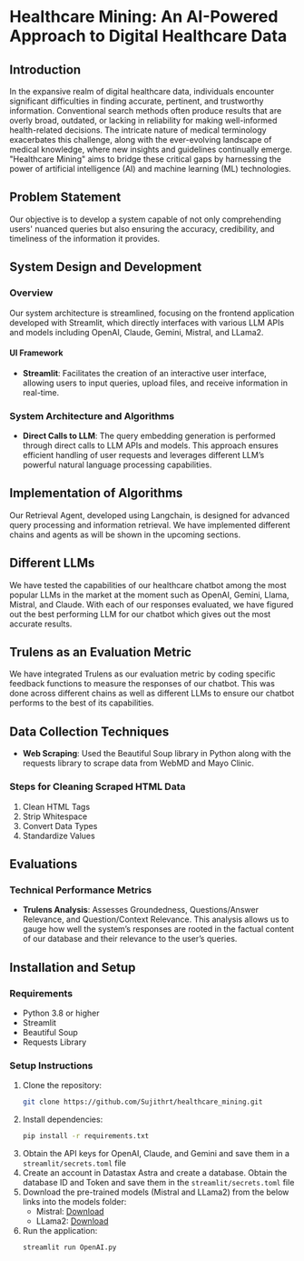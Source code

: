 ﻿# Healthcare Mining: An AI-Powered Approach to Digital Healthcare Data

## Introduction

In the expansive realm of digital healthcare data, individuals encounter significant difficulties in finding accurate, pertinent, and trustworthy information. Conventional search methods often produce results that are overly broad, outdated, or lacking in reliability for making well-informed health-related decisions. The intricate nature of medical terminology exacerbates this challenge, along with the ever-evolving landscape of medical knowledge, where new insights and guidelines continually emerge. "Healthcare Mining" aims to bridge these critical gaps by harnessing the power of artificial intelligence (AI) and machine learning (ML) technologies.

## Problem Statement

Our objective is to develop a system capable of not only comprehending users' nuanced queries but also ensuring the accuracy, credibility, and timeliness of the information it provides.

## System Design and Development

### Overview

Our system architecture is streamlined, focusing on the frontend application developed with Streamlit, which directly interfaces with various LLM APIs and models including OpenAI, Claude, Gemini, Mistral, and LLama2.

#### UI Framework

- **Streamlit**: Facilitates the creation of an interactive user interface, allowing users to input queries, upload files, and receive information in real-time.

### System Architecture and Algorithms

- **Direct Calls to LLM**: The query embedding generation is performed through direct calls to LLM APIs and models. This approach ensures efficient handling of user requests and leverages different LLM’s powerful natural language processing capabilities.

## Implementation of Algorithms

Our Retrieval Agent, developed using Langchain, is designed for advanced query processing and information retrieval. We have implemented different chains and agents as will be shown in the upcoming sections.

## Different LLMs

We have tested the capabilities of our healthcare chatbot among the most popular LLMs in the market at the moment such as OpenAI, Gemini, Llama, Mistral, and Claude. With each of our responses evaluated, we have figured out the best performing LLM for our chatbot which gives out the most accurate results.

## Trulens as an Evaluation Metric

We have integrated Trulens as our evaluation metric by coding specific feedback functions to measure the responses of our chatbot. This was done across different chains as well as different LLMs to ensure our chatbot performs to the best of its capabilities.

## Data Collection Techniques

- **Web Scraping**: Used the Beautiful Soup library in Python along with the requests library to scrape data from WebMD and Mayo Clinic.

### Steps for Cleaning Scraped HTML Data

1. Clean HTML Tags
2. Strip Whitespace
3. Convert Data Types
4. Standardize Values

## Evaluations

### Technical Performance Metrics

- **Trulens Analysis**: Assesses Groundedness, Questions/Answer Relevance, and Question/Context Relevance. This analysis allows us to gauge how well the system’s responses are rooted in the factual content of our database and their relevance to the user’s queries.

## Installation and Setup

### Requirements

- Python 3.8 or higher
- Streamlit
- Beautiful Soup
- Requests Library

### Setup Instructions

1. Clone the repository:
    ```bash
    git clone https://github.com/Sujithrt/healthcare_mining.git
    ```
2. Install dependencies:
    ```bash
    pip install -r requirements.txt
    ```
3. Obtain the API keys for OpenAI, Claude, and Gemini and save them in a `streamlit/secrets.toml` file
4. Create an account in Datastax Astra and create a database. Obtain the database ID and Token and save them in the `streamlit/secrets.toml` file
5. Download the pre-trained models (Mistral and LLama2) from the below links into the models folder:
    - Mistral: [Download](https://huggingface.co/TheBloke/Mistral-7B-Instruct-v0.2-GGUF/blob/main/mistral-7b-instruct-v0.2.Q8_0.gguf)
    - LLama2: [Download](https://huggingface.co/TheBloke/Llama-2-7B-Chat-GGUF/blob/main/llama-2-7b-chat.Q8_0.gguf)
6. Run the application:
    ```bash
    streamlit run OpenAI.py
    ```